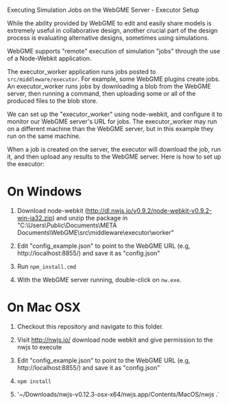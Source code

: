 Executing Simulation Jobs on the WebGME Server - Executor Setup

While the ability provided by WebGME to edit and easily share models is extremely useful in collaborative design, another crucial part of the design process is evaluating alternative designs, sometimes using simulations.

WebGME supports "remote" execution of simulation "jobs" through the use of a Node-Webkit application.

The executor_worker application runs jobs posted to `src/middleware/executor`. For example, some WebGME plugins create jobs. An executor_worker runs jobs by downloading a blob from the WebGME server, then running a command, then uploading some or all of the produced files to the blob store.

We can set up the "executor_worker" using node-webkit, and configure it to monitor our WebGME server's URL for jobs. The executor_worker may run on a different machine than the WebGME server, but in this example they run on the same machine.

When a job is created on the server, the executor will download the job, run it, and then upload any results to the WebGME server. Here is how to set up the executor:

On Windows
==========
1) Download node-webkit (http://dl.nwjs.io/v0.9.2/node-webkit-v0.9.2-win-ia32.zip) and unzip the package in "C:\Users\Public\Documents\META Documents\WebGME\src\middleware\executor\worker"

3) Edit "config_example.json" to point to the WebGME URL (e.g, http://localhost:8855/) and save it as "config.json"

4) Run `npm_install.cmd`

5) With the WebGME server running, double-click on `nw.exe`.

On Mac OSX
==========
1) Checkout this repository and navigate to this folder.

2) Visit http://nwjs.io/ download node webkit and give permission to the nwjs to execute

3) Edit "config_example.json" to point to the WebGME URL (e.g, http://localhost:8855/) and save it as "config.json"

4) `npm install`

5) '~/Downloads/nwjs-v0.12.3-osx-x64/nwjs.app/Contents/MacOS/nwjs .`
